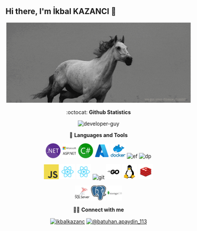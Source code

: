 ## Hi there, I'm İkbal KAZANCI 👋

<p align="center">
<img src="https://github.com/ikbalkazanc/Asp.NetCore-IdentityServer4/blob/master/images/horse.gif" alt="Logo">
</p>

<p align="center">
:octocat: </img> <b> Github Statistics</b> 
</p>

<p align="center">
<img  src="https://github-readme-stats.vercel.app/api?username=ikbalkazanc&show_icons=true&theme=radical" alt="developer-guy"  />
</p>

<p align="center">
🧰 </img> <b> Languages and Tools</b> 
</p>

<p align="center">
  <p align="center">
  <img src="https://github.com/github/explore/blob/main/topics/dotnet/dotnet.png" alt="net" width="40" height="40"/> 
  <img src="https://github.com/github/explore/blob/main/topics/aspnet/aspnet.png" alt="aspnet" width="40" height="40"/> 
  <img src="https://github.com/github/explore/blob/main/topics/csharp/csharp.png" alt="c#" width="40" height="40"/> 
  <img src="https://github.com/github/explore/blob/main/topics/azure/azure.png" alt="azure" width="40" height="40"/>
  <img src="https://github.com/github/explore/raw/main/topics/docker/docker.png" alt="docker" width="40" height="40"/>
  <img src="https://www.gencayyildiz.com/blog/wp-content/uploads/2019/08/ef-core.png" alt="ef" width="40" height="40"/> 
  <img src="https://z2c2b4z9.stackpathcdn.com/images/logo256X256.png" alt="dp" width="40" height="40"/> 
     </p>
  <p align="center">
  <img src="https://github.com/github/explore/blob/main/topics/javascript/javascript.png" alt="js" width="40" height="40"/>
  <img src="https://github.com/github/explore/blob/main/topics/react/react.png" alt="react" width="40" height="40"/> 
  <img src="https://github.com/github/explore/blob/main/topics/react-native/react-native.png" alt="k3s" width="40" height="40"/> 
  
  <img src="https://www.vectorlogo.zone/logos/git-scm/git-scm-icon.svg" alt="git" width="40" height="40"/> 
  <img src="https://github.com/github/explore/raw/main/topics/go/go.png" alt="go" width="40" height="40"/> 
  <img src="https://github.com/github/explore/raw/main/topics/linux/linux.png" alt="linux" width="40" height="40"/> 
  <img src="https://github.com/github/explore/blob/main/topics/redis/redis.png" alt="red" width="40" height="40"/> 
  </p>
  <p align="center">
   <img src="https://github.com/github/explore/blob/main/topics/sql-server/sql-server.png" alt="sqls" width="40" height="40"/> 
  <img src="https://github.com/github/explore/blob/main/topics/postgresql/postgresql.png" alt="pg" width="40" height="40"/> 
   <img src="https://github.com/github/explore/blob/main/topics/mongodb/mongodb.png" alt="mg" width="40" height="40"/> 
  </p>
</p>


<p align="center">
🙋‍♂️ <b>Connect with me</b> 
</p>

<p align="center">
<a href="https://www.linkedin.com/in/ikbalkazanc/" target="blank"><img align="center" src="https://img.shields.io/badge/linkedin-%230077B5.svg?&style=for-the-badge&logo=linkedin&logoColor=white" alt="ikbalkazanc" /></a>
<a href="https://ikbalkazanc.medium.com" target="blank"><img align="center" src="https://img.shields.io/badge/medium-%2312100E.svg?&style=for-the-badge&logo=medium&logoColor=white" alt="@batuhan.apaydin_113" /></a>
</p>
